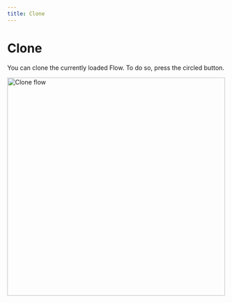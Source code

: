 ```yaml
---
title: Clone
---
```


# Clone

You can clone the currently loaded Flow. To do so, press the circled button.

<img src="/img/flows/clone/clone.png" alt="Clone flow" width="500" />

